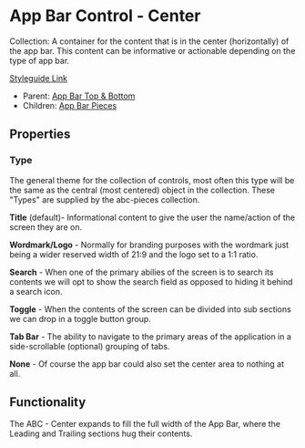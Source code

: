 # App Bar Control - Center

Collection: A container for the content that is in the center (horizontally) of the app bar.  This content can be informative or actionable depending on the type of app bar.

[Styleguide Link](https://zpl.io/2vjgx55)

- Parent: [App Bar Top & Bottom](https://github.com/able-app/docs/blob/08eb774e348952235f1f4eb0369879387a684280/controls/components/appbar/app-bar.md)
- Children: [App Bar Pieces](https://github.com/able-app/docs/blob/08eb774e348952235f1f4eb0369879387a684280/controls/components/appbar/abc-pieces.md)

## Properties

### Type

The general theme for the collection of controls, most often this type will be the same as the central (most centered) object in the collection. These "Types" are supplied by the abc-pieces collection.

**Title** (default)- Informational content to give the user the name/action of the screen they are on.

**Wordmark/Logo** - Normally for branding purposes with the wordmark just being a wider reserved width of 21:9 and the logo set to a 1:1 ratio.

**Search** - When one of the primary abilies of the screen is to search its contents we will opt to show the search field as opposed to hiding it behind a search icon.

**Toggle** - When the contents of the screen can be divided into sub sections we can drop in a toggle button group.

**Tab Bar** - The ability to navigate to the primary areas of the application in a side-scrollable (optional) grouping of tabs.

**None** - Of course the app bar could also set the center area to nothing at all.

## Functionality

The ABC - Center expands to fill the full width of the App Bar, where the Leading and Trailing sections hug their contents.